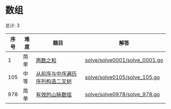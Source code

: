 # 数组

<!--- table -->

总计: 3

| 序号 | 难度 | 题目                                                                                                                          | 解答                                                              |
| ---- | ---- | ----------------------------------------------------------------------------------------------------------------------------- | ----------------------------------------------------------------- |
| 1    | 简单 | [两数之和](https://leetcode-cn.com/problems/two-sum)                                                                          | [solve/solve0001/solve_0001.go](../solve/solve0001/solve_0001.go) |
| 105  | 中等 | [从前序与中序遍历序列构造二叉树](https://leetcode-cn.com/problems/construct-binary-tree-from-preorder-and-inorder-traversal/) | [solve/solve0105/solve_105.go](../solve/solve0105/solve_105.go)   |
| 978  | 简单 | [有效的山脉数组](https://leetcode-cn.com/problems/valid-mountain-array/)                                                      | [solve/solve0978/solve_978.go](../solve/solve0978/solve_978.go)   |
